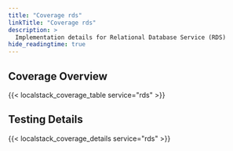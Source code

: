 ```yaml
---
title: "Coverage rds"
linkTitle: "Coverage rds"
description: >
  Implementation details for Relational Database Service (RDS)
hide_readingtime: true
---
```


## Coverage Overview
{{< localstack_coverage_table service="rds" >}}

## Testing Details
{{< localstack_coverage_details service="rds" >}}
